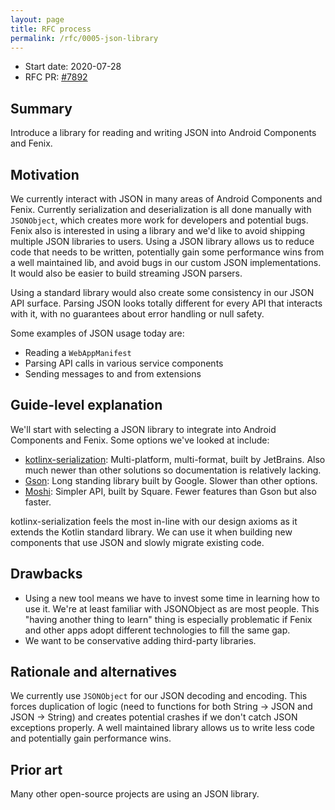 ```yaml
---
layout: page
title: RFC process
permalink: /rfc/0005-json-library
---
```


* Start date: 2020-07-28
* RFC PR: [#7892](https://github.com/mozilla-mobile/android-components/pull/7892)

## Summary

Introduce a library for reading and writing JSON into Android Components and Fenix.

## Motivation

We currently interact with JSON in many areas of Android Components and Fenix. Currently serialization and deserialization is all done manually with `JSONObject`, which creates more work for developers and potential bugs. Fenix also is interested in using a library and we'd like to avoid shipping multiple JSON libraries to users. Using a JSON library allows us to reduce code that needs to be written, potentially gain some performance wins from a well maintained lib, and avoid bugs in our custom JSON implementations. It would also be easier to build streaming JSON parsers.

Using a standard library would also create some consistency in our JSON API surface. Parsing JSON looks totally different for every API that interacts with it, with no guarantees about error handling or null safety.

Some examples of JSON usage today are:
- Reading a `WebAppManifest`
- Parsing API calls in various service components
- Sending messages to and from extensions

## Guide-level explanation

We'll start with selecting a JSON library to integrate into Android Components and Fenix. Some options we've looked at include:
- [kotlinx-serialization](https://github.com/Kotlin/kotlinx.serialization): Multi-platform, multi-format, built by JetBrains. Also much newer than other solutions so documentation is relatively lacking.
- [Gson](https://github.com/google/gson): Long standing library built by Google. Slower than other options.
- [Moshi](https://github.com/square/moshi): Simpler API, built by Square. Fewer features than Gson but also faster.

kotlinx-serialization feels the most in-line with our design axioms as it extends the Kotlin standard library. We can use it when building new components that use JSON and slowly migrate existing code.

## Drawbacks

* Using a new tool means we have to invest some time in learning how to use it. We're at least familiar with JSONObject as are most people. This "having another thing to learn" thing is especially problematic if Fenix and other apps adopt different technologies to fill the same gap.
* We want to be conservative adding third-party libraries.

## Rationale and alternatives

We currently use `JSONObject` for our JSON decoding and encoding. This forces duplication of logic (need to functions for both String -> JSON and JSON -> String) and creates potential crashes if we don't catch JSON exceptions properly. A well maintained library allows us to write less code and potentially gain performance wins.

## Prior art

Many other open-source projects are using an JSON library.
